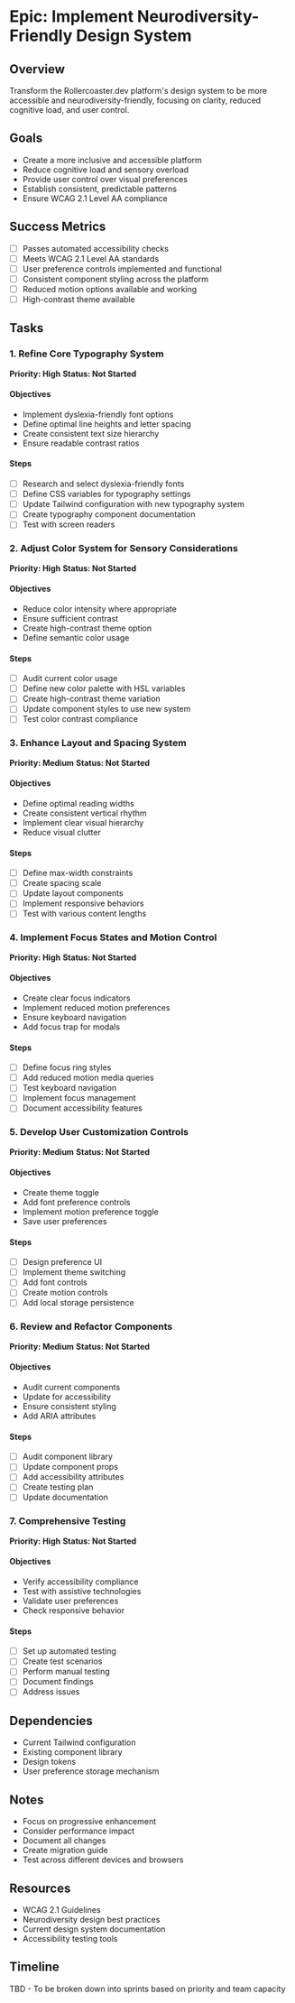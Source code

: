 # Epic: Implement Neurodiversity-Friendly Design System

## Overview

Transform the Rollercoaster.dev platform's design system to be more accessible and neurodiversity-friendly, focusing on clarity, reduced cognitive load, and user control.

## Goals

- Create a more inclusive and accessible platform
- Reduce cognitive load and sensory overload
- Provide user control over visual preferences
- Establish consistent, predictable patterns
- Ensure WCAG 2.1 Level AA compliance

## Success Metrics

- [ ] Passes automated accessibility checks
- [ ] Meets WCAG 2.1 Level AA standards
- [ ] User preference controls implemented and functional
- [ ] Consistent component styling across the platform
- [ ] Reduced motion options available and working
- [ ] High-contrast theme available

## Tasks

### 1. Refine Core Typography System

**Priority: High**
**Status: Not Started**

#### Objectives

- Implement dyslexia-friendly font options
- Define optimal line heights and letter spacing
- Create consistent text size hierarchy
- Ensure readable contrast ratios

#### Steps

- [ ] Research and select dyslexia-friendly fonts
- [ ] Define CSS variables for typography settings
- [ ] Update Tailwind configuration with new typography system
- [ ] Create typography component documentation
- [ ] Test with screen readers

### 2. Adjust Color System for Sensory Considerations

**Priority: High**
**Status: Not Started**

#### Objectives

- Reduce color intensity where appropriate
- Ensure sufficient contrast
- Create high-contrast theme option
- Define semantic color usage

#### Steps

- [ ] Audit current color usage
- [ ] Define new color palette with HSL variables
- [ ] Create high-contrast theme variation
- [ ] Update component styles to use new system
- [ ] Test color contrast compliance

### 3. Enhance Layout and Spacing System

**Priority: Medium**
**Status: Not Started**

#### Objectives

- Define optimal reading widths
- Create consistent vertical rhythm
- Implement clear visual hierarchy
- Reduce visual clutter

#### Steps

- [ ] Define max-width constraints
- [ ] Create spacing scale
- [ ] Update layout components
- [ ] Implement responsive behaviors
- [ ] Test with various content lengths

### 4. Implement Focus States and Motion Control

**Priority: High**
**Status: Not Started**

#### Objectives

- Create clear focus indicators
- Implement reduced motion preferences
- Ensure keyboard navigation
- Add focus trap for modals

#### Steps

- [ ] Define focus ring styles
- [ ] Add reduced motion media queries
- [ ] Test keyboard navigation
- [ ] Implement focus management
- [ ] Document accessibility features

### 5. Develop User Customization Controls

**Priority: Medium**
**Status: Not Started**

#### Objectives

- Create theme toggle
- Add font preference controls
- Implement motion preference toggle
- Save user preferences

#### Steps

- [ ] Design preference UI
- [ ] Implement theme switching
- [ ] Add font controls
- [ ] Create motion controls
- [ ] Add local storage persistence

### 6. Review and Refactor Components

**Priority: Medium**
**Status: Not Started**

#### Objectives

- Audit current components
- Update for accessibility
- Ensure consistent styling
- Add ARIA attributes

#### Steps

- [ ] Audit component library
- [ ] Update component props
- [ ] Add accessibility attributes
- [ ] Create testing plan
- [ ] Update documentation

### 7. Comprehensive Testing

**Priority: High**
**Status: Not Started**

#### Objectives

- Verify accessibility compliance
- Test with assistive technologies
- Validate user preferences
- Check responsive behavior

#### Steps

- [ ] Set up automated testing
- [ ] Create test scenarios
- [ ] Perform manual testing
- [ ] Document findings
- [ ] Address issues

## Dependencies

- Current Tailwind configuration
- Existing component library
- Design tokens
- User preference storage mechanism

## Notes

- Focus on progressive enhancement
- Consider performance impact
- Document all changes
- Create migration guide
- Test across different devices and browsers

## Resources

- WCAG 2.1 Guidelines
- Neurodiversity design best practices
- Current design system documentation
- Accessibility testing tools

## Timeline

TBD - To be broken down into sprints based on priority and team capacity
